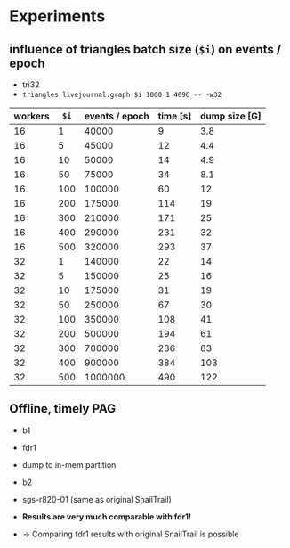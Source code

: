 # Experiments

## influence of triangles batch size (`$i`) on events / epoch  

- tri32
- `triangles livejournal.graph $i 1000 1 4096 -- -w32`

| workers | `$i` | events / epoch | time [s] | dump size [G] |
|---|---|---|---|---|
| 16 | 1 | 40000 | 9 | 3.8 | 
| 16 | 5 | 45000 | 12 | 4.4 | 
| 16 | 10 | 50000 | 14 | 4.9 | 
| 16 | 50 | 75000 | 34 | 8.1 | 
| 16 | 100 | 100000 | 60 | 12 | 
| 16 | 200 | 175000 | 114 | 19 | 
| 16 | 300 | 210000 | 171 | 25 | 
| 16 | 400 | 290000 | 231 | 32 | 
| 16 | 500 | 320000 | 293 | 37 | 
| 32 | 1 | 140000 | 22 | 14 | 
| 32 | 5  | 150000 | 25  | 16  |
| 32 | 10 | 175000 | 31 | 19 | 
| 32 | 50 | 250000 | 67 | 30 | 
| 32 | 100 | 350000 | 108 | 41 | 
| 32 | 200 | 500000 | 194 | 61 | 
| 32 | 300 | 700000 | 286 | 83 | 
| 32 | 400 | 900000 | 384 | 103 | 
| 32 | 500 | 1000000 | 490 | 122 | 

## Offline, timely PAG

- b1
- fdr1
- dump to in-mem partition

- b2
- sgs-r820-01 (same as original SnailTrail)
- **Results are very much comparable with fdr1!**
- -> Comparing fdr1 results with original SnailTrail is possible

